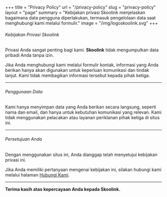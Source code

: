 +++
title = "Privacy Policy"
url = "/privacy-policy"
slug = "privacy-policy"
layout = "page"
summary = "Kebijakan privasi Skoolink menjelaskan bagaimana data pengguna diperlakukan, termasuk pengelolaan data saat menghubungi kami melalui formulir."
image = "/img/logoskoolink.svg"
+++

###### Kebijakan Privasi Skoolink

Privasi Anda sangat penting bagi kami. **Skoolink** tidak mengumpulkan data pribadi Anda tanpa izin.

Jika Anda menghubungi kami melalui formulir kontak, informasi yang Anda berikan hanya akan digunakan untuk keperluan komunikasi dan tindak lanjut. Kami tidak membagikan informasi tersebut kepada pihak ketiga.

---

###### Penggunaan Data

Kami hanya menyimpan data yang Anda berikan secara langsung, seperti nama dan email, dan hanya untuk kebutuhan komunikasi yang relevan. Kami tidak menggunakan pelacakan atau layanan periklanan pihak ketiga di situs ini.

---

###### Persetujuan Anda

Dengan menggunakan situs ini, Anda dianggap telah menyetujui kebijakan privasi ini.

Jika Anda memiliki pertanyaan mengenai kebijakan ini, silakan hubungi kami melalui halaman [Hubungi Kami](/contact).

---

**Terima kasih atas kepercayaan Anda kepada Skoolink.**
